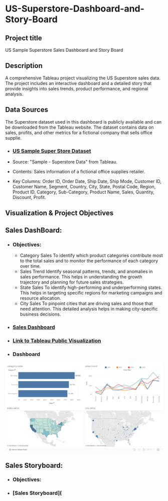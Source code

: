 # US-Superstore-Dashboard-and-Story-Board

## Project title

US Sample Superstore Sales Dashboard and Story Board

## Description
A comprehensive Tableau project visualizing the US Superstore sales data. The project includes an interactive dashboard and a detailed story that provide insights into sales trends, product performance, and regional analysis.

## Data Sources
The Superstore dataset used in this dashboard is publicly available and can be downloaded from the Tableau website. The dataset contains data on sales, profits, and other metrics for a fictional company that sells office supplie.

- ### [US Sample Super Store Dataset](Sample%20-%20Superstore.xls)
- Source: "Sample - Superstore Data" from Tableau.

- Contents: Sales information of a fictional office supplies retailer.

- Key Columns: Order ID, Order Date, Ship Date, Ship Mode, Customer ID, Customer Name, Segment, Country, City, State, Postal Code, Region, Product ID, Category, Sub-Category, Product Name, Sales, Quantity, Discount, Profit.

## Visualization & Project Objectives
## Sales DashBoard:
- ### Objectives:
  - Category Sales
    To identify which product categories contribute most to the total sales and to monitor the performance of each category over time.
  - Sales Trend
    Identify seasonal patterns, trends, and anomalies in sales performance. This helps in understanding the growth trajectory and planning for future sales strategies.
  - State Sales
    To identify high-performing and underperforming states. This helps in targeting specific regions for marketing campaigns and resource allocation.
  - City Sales
    To pinpoint cities that are driving sales and those that need attention. This detailed analysis helps in making city-specific business decisions.

- ### [Sales Dashboard](Dashboard%20of%20sales.twbx)
- ### [Link to Tableau Public Visualization](https://public.tableau.com/app/profile/podaralla.harshitha/viz/Dashboardofsales_16971321435180/Dashboard1)
- ### Dashboard
![Dashboard](Images/Dashboard.png)

## Sales Storyboard:

- ### Objectives:

- ### [Sales Storyboard](





